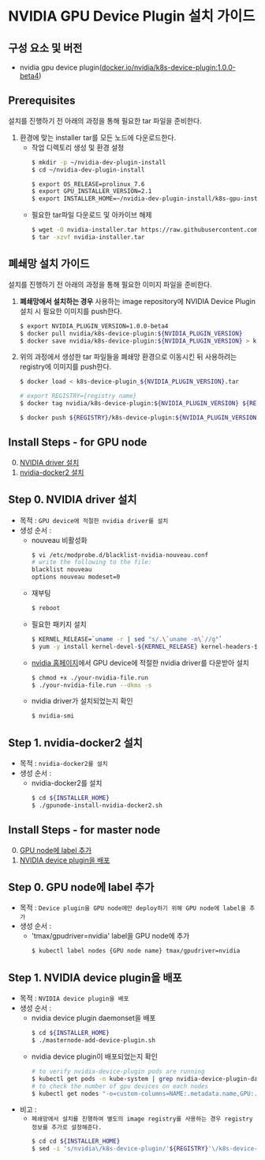 
# NVIDIA GPU Device Plugin 설치 가이드

## 구성 요소 및 버전
* nvidia gpu device plugin([docker.io/nvidia/k8s-device-plugin:1.0.0-beta4](https://hub.docker.com/layers/nvidia/k8s-device-plugin/1.0.0-beta4/images/sha256-76c08ab2780e88142384c6d9da48dae1788555273a5429a3eb67ed68a9bc358a?context=explore))

## Prerequisites
설치를 진행하기 전 아래의 과정을 통해 필요한 tar 파일을 준비한다.
1. 환경에 맞는 installer tar를 모든 노드에 다운로드한다.
    * 작업 디렉토리 생성 및 환경 설정
        ```bash
        $ mkdir -p ~/nvidia-dev-plugin-install
        $ cd ~/nvidia-dev-plugin-install

        $ export OS_RELEASE=prolinux_7.6
        $ export GPU_INSTALLER_VERSION=2.1
        $ export INSTALLER_HOME=~/nvidia-dev-plugin-install/k8s-gpu-installer-${OS_RELEASE}-v${GPU_INSTALLER_VERSION}
        ```
    * 필요한 tar파일 다운로드 및 아카이브 해제
        ```bash
        $ wget -O nvidia-installer.tar https://raw.githubusercontent.com/tmax-cloud/hypercloud-install-guide/master/Pod_GPU%20plugin/NVIDIA%20Device%20Plugin/k8s-gpu-installer-${OS_RELEASE}-v${GPU_INSTALLER_VERSION}.tar
        $ tar -xzvf nvidia-installer.tar
        ```

## 폐쇄망 설치 가이드
설치를 진행하기 전 아래의 과정을 통해 필요한 이미지 파일을 준비한다.
1. **폐쇄망에서 설치하는 경우** 사용하는 image repository에 NVIDIA Device Plugin 설치 시 필요한 이미지를 push한다.
    ```bash
    $ export NVIDIA_PLUGIN_VERSION=1.0.0-beta4
    $ docker pull nvidia/k8s-device-plugin:${NVIDIA_PLUGIN_VERSION}
    $ docker save nvidia/k8s-device-plugin:${NVIDIA_PLUGIN_VERSION} > k8s-device-plugin_${NVIDIA_PLUGIN_VERSION}.tar
    ```

2. 위의 과정에서 생성한 tar 파일들을 폐쇄망 환경으로 이동시킨 뒤 사용하려는 registry에 이미지를 push한다.
    ```bash
    $ docker load < k8s-device-plugin_${NVIDIA_PLUGIN_VERSION}.tar

    # export REGISTRY={registry name}
    $ docker tag nvidia/k8s-device-plugin:${NVIDIA_PLUGIN_VERSION} ${REGISTRY}/k8s-device-plugin:${NVIDIA_PLUGIN_VERSION}

    $ docker push ${REGISTRY}/k8s-device-plugin:${NVIDIA_PLUGIN_VERSION}
    ```

## Install Steps - for GPU node
0. [NVIDIA driver 설치](#step-0-nvidia-driver-설치)
1. [nvidia-docker2 설치](#step-1-nvidia-docker2-설치)

## Step 0. NVIDIA driver 설치
* 목적 : `GPU device에 적절한 nvidia driver를 설치`
* 생성 순서 : 
    * nouveau 비활성화
        ```bash
        $ vi /etc/modprobe.d/blacklist-nvidia-nouveau.conf
        # write the following to the file:
        blacklist nouveau
        options nouveau modeset=0
        ```
    * 재부팅
        ```bash
        $ reboot
        ```
    * 필요한 패키지 설치
        ```bash
        $ KERNEL_RELEASE=`uname -r | sed "s/.\`uname -m\`//g"`
        $ yum -y install kernel-devel-${KERNEL_RELEASE} kernel-headers-${KERNEL_RELEASE} gcc make dkms jq
        ```
    * [nvidia 홈페이지](https://www.nvidia.co.kr/Download/index.aspx)에서 GPU device에 적절한 nvidia driver를 다운받아 설치
        ```bash
        $ chmod +x ./your-nvidia-file.run
        $ ./your-nvidia-file.run --dkms -s
        ```
    * nvidia driver가 설치되었는지 확인
        ```bash
        $ nvidia-smi
        ```

## Step 1. nvidia-docker2 설치
* 목적 : `nvidia-docker2를 설치`
* 생성 순서 : 
    * nvidia-docker2를 설치
        ```bash
        $ cd ${INSTALLER_HOME}
        $ ./gpunode-install-nvidia-docker2.sh
        ```

## Install Steps - for master node
0. [GPU node에 label 추가](#step-0-gpu-node에-label-추가)
1. [NVIDIA device plugin을 배포](#step-1-nvidia-device-plugin을-배포)

## Step 0. GPU node에 label 추가
* 목적 : `Device plugin을 GPU node에만 deploy하기 위해 GPU node에 label을 추가`
* 생성 순서 : 
    * 'tmax/gpudriver=nvidia' label을 GPU node에 추가
        ```bash
        $ kubectl label nodes {GPU node name} tmax/gpudriver=nvidia
        ```
## Step 1. NVIDIA device plugin을 배포
* 목적 : `NVIDIA device plugin을 배포`
* 생성 순서 : 
    * nvidia device plugin daemonset을 배포
        ```bash
        $ cd ${INSTALLER_HOME}
        $ ./masternode-add-device-plugin.sh
        ```
    * nvidia device plugin이 배포되었는지 확인
        ```bash
        # to verify nvidia-device-plugin pods are running
        $ kubectl get pods -n kube-system | grep nvidia-device-plugin-daemonset
        # to check the number of gpu devices on each nodes
        $ kubectl get nodes "-o=custom-columns=NAME:.metadata.name,GPU:.status.allocatable.nvidia\.com/gpu"
        ```
* 비고 :
    * `폐쇄망에서 설치를 진행하여 별도의 image registry를 사용하는 경우 registry 정보를 추가로 설정해준다.`
        ```bash
        $ cd cd ${INSTALLER_HOME}
        $ sed -i 's/nvidia\/k8s-device-plugin/'${REGISTRY}'\/k8s-device-plugin/g' nvidia-device-plugin-daemonset.yml
        ```